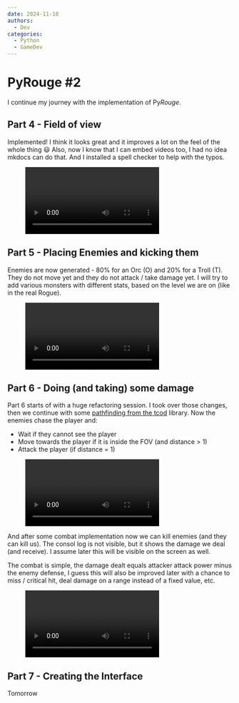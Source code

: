 ```yaml
---
date: 2024-11-18
authors:
  - Dev
categories:
  - Python
  - GameDev
---
```


# PyRouge #2

I continue my journey with the implementation of Py*Rouge*.

<!-- more -->

## Part 4 - Field of view

Implemented! I think it looks great and it improves a lot on the feel of the whole thing :smiley:
Also, now I know that I can embed videos too, I had no idea mkdocs can do that. And I installed a spell checker to help with the typos.

<figure class="video_container">
    <video controls src="../../../../images/rouge_fov.mp4" title="Title"></video>
</figure>

## Part 5 - Placing Enemies and kicking them

Enemies are now generated - 80% for an Orc (O) and 20% for a Troll (T). They do not move yet and they do not attack / take damage yet.
I will try to add various monsters with different stats, based on the level we are on (like in the real Rogue).

<figure class="video_container">
    <video controls src="../../../../images/rouge_enemies_1.mp4" title="Title"></video>
</figure>

## Part 6 - Doing (and taking) some damage

Part 6 starts of with a huge refactoring session. I took over those changes, then we continue with some [pathfinding from the tcod](https://python-tcod.readthedocs.io/en/latest/tcod/path.html) library.
Now the enemies chase the player and:

* Wait if they cannot see the player
* Move towards the player if it is inside the FOV (and distance > 1)
* Attack the player (if distance = 1)

<figure class="video_container">
    <video controls src="../../../../images/rouge_part_6_enemies_chasing.mp4" title="Title"></video>
</figure>

And after some combat implementation now we can kill enemies (and they can kill us). The consol log is not visible, but it shows the damage we deal (and receive). I assume later this will be visible on the screen as well.

The combat is simple, the damage dealt equals attacker attack power minus the enemy defense, I guess this will also be improved later with a chance to miss / critical hit, deal damage on a range instead of a fixed value, etc.

<figure class="video_container">
    <video controls src="../../../../images/rouge_part6_fight_enemies.mp4" title="Title"></video>
</figure>


## Part 7 - Creating the Interface

Tomorrow